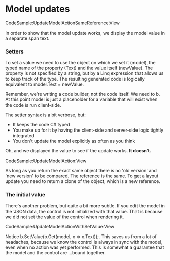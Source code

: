 # Model updates


CodeSample:UpdateModelActionSameReference:View

In order to show that the model update works, we display the model value in a separate span text. 

### Setters

To set a value we need to use the object on which we set it (model), the typed name of the property (Text) and the value itself (newValue). The property is not specified by a string, but by a Linq expression that allows us to keep track of the type. The resulting generated code is logically equivalent to  <span class='inline-code'>model.Text = newValue</span>.

Remember, we're writing a code builder, not the code itself. We need to <span class='inline-code'>b</span>. At this point <span class='inline-code'>model</span> is just a placeholder for a variable that will exist when the code is run client-side.

The setter syntax is a bit verbose, but:
* It keeps the code C# typed
* You make up for it by having the client-side and server-side logic tightly integrated
* You don't update the model explicitly as often as you think


Oh, and we displayed the value to see if the update works. **It doesn't.**

CodeSample:UpdateModelAction:View

As long as you return the exact same object there is no 'old version' and 'new version' to be compared. The reference is the same. To get a layout update you need to return a clone of the object, which is a new reference.

### The initial value

There's another problem, but quite a bit more subtle. If you edit the model in the 'JSON data, the control is not initialized with that value. That is because we did not set the value of the control when rendering it.

CodeSample:UpdateModelActionWithSetValue:View

Notice <span class='inline-code'>b.SetValue(b.Get(model, x => x.Text));</span>. This saves us from a lot of headaches, because we know the control is always in sync with the model, even when no action was yet performed. This is somewhat a guarantee that the model and the control are ...bound together.